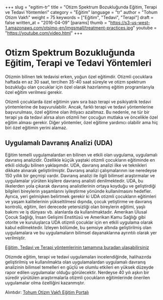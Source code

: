 +++
slug = "egitim-tr"
title = "Otizm Spektrum Bozukluğunda Eğitim, Terapi ve Tedavi Yöntemleri"
category = "Eğitim"
language = "tr"
author = "Tohum Otizm Vakfı"
weight = 75
keywords = ["Eğitim", "Tedavi", "Terapi"]
draft = false
written_at = "2016-04-09"
[params]
thumb = "https://s3-us-west-1.amazonaws.com/otsimo-en/imgsmall/treatment-practices.jpg"
youtube = "https://youtube.com/video.html"
+++
# Otizm Spektrum Bozukluğunda Eğitim, Terapi ve Tedavi Yöntemleri

Otizmin bilinen tek tedavisi erken, yoğun özel eğitimdir. Otizmli çocuklara haftada en az 30 saat, tercihen 35-40 saat süreyle ve otizm spektrum bozukluğu olan çocuklar için özel olarak hazırlanmış eğitim programlarıyla özel eğitim verilmesi gerekir.

Otizmli çocuklarda özel eğitimin yanı sıra bazı terapi ve psikiyatrik tedavi yöntemlerine de başvurulabilir. Ancak, farklı terapi ve tedavi yöntemlerine başvurulması, özel eğitime olan ihtiyacı azaltmaz. Bu nedenle, ne tür bir terapi ya da tedavi alırsa alsın otizmli her çocuğun mutlaka ve öncelikle özel eğitim alması gerekir. Diğer yöntemler, özel eğitime yardımcı olabilir ama hiç biri özel eğitimin yerini alamaz.

## Uygulamalı Davranış Analizi (UDA)

Eğitim temelli uygulamalardan en bilinen ve etkili olan uygulama, uygulamalı davranış analizidir. Özellikle küçük yaştaki otizmli çocukların eğitiminde en etkili olduğu bilinen yaklaşımdır. UDA, davranış analizi ilke ve teknikleri dikkate alınarak geliştirilmiştir. Davranış analizi çalışmalarının ise neredeyse 150 yıllık bir geçmişi vardır. Davranış analizi ile ilgili bilimsel araştırmalar ve uygulamalar yürüten kişilere davranış analisti denilmektedir. UDA, bu ilkelerden yola çıkarak davranış analistlerinin ortaya koyduğu ve geliştirdiği bilgileri bireylerin yaşamlarını iyileştirme yönünde kullanılmasını hedefler. Ayrıca, yeri gelmişken belirtmek gerekir ki UDA otizmli çocukların eğitimleri ve yaşam kalitelerinin yükseltilmesi dışında, çocuk yetiştirme ve davranış kontrolü, eğitim, ileri derecede yetersizliği olan bireylerin eğitimi, yaşlı bakımı ve iş dünyası vb. alanlarda da kullanılmaktadır. Amerikan Ulusal Çocuk Sağlığı, İnsan Gelişimi Enstitüsü ve Amerikan Kamu Sağlığı gibi otorite ve kuruluşlarca UDA otizmli çocuklar için en etkili uygulama olarak kabul edilmektedir. İzleyen bölümde, bu şemsiye altında geliştirilmiş olan uygulamalara ve bu uygulamaların bilimsel dayanaklarına ayrıntılı olarak yer verilmiştir.

[Eğitim, Tedavi ve Terapi yöntemlerinin tamamına buradan ulaşabilirsiniz](http://www.tohumotizmportali.org/icerik/otizmi-anlamak/otizmde-egitim-ve-terapi-yontemleri/otizme-yonelik-egitim-terapi-ve-tedavi-yontemleri)

Otizmde eğitim, terapi ve tedavi uygulamaları incelendiğinde, halihazırda geliştirilmiş ve kullanılmakta olan uygulamalardan uygulamalı davranış analizinin bilimsel temelleri en güçlü ve olumlu etkileri en yüksek düzeyde rapor edilen uygulamalar olduğu görülecektir. Nerdeyse 40 yılı aşkın bir süredir yürütülen araştırmalarla otizmli çocukların eğitimlerinde önerilen uygulamalar olma özelliğini kazanmıştır.

Alıntıdır: [Tohum Otizm Vakfı Eğitim Portalı](http://www.tohumotizmportali.org/icerik/otizmi-anlamak/otizmde-egitim-ve-terapi-yontemleri)

